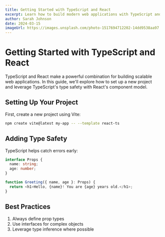 ```yaml
---
title: Getting Started with TypeScript and React
excerpt: Learn how to build modern web applications with TypeScript and React
author: Sarah Johnson
date: 2024-03-15
imageUrl: https://images.unsplash.com/photo-1517694712202-14dd9538aa97
---
```


# Getting Started with TypeScript and React

TypeScript and React make a powerful combination for building scalable web applications. In this guide, we'll explore how to set up a new project and leverage TypeScript's type safety with React's component model.

## Setting Up Your Project

First, create a new project using Vite:

```bash
npm create vite@latest my-app -- --template react-ts
```

## Adding Type Safety

TypeScript helps catch errors early:

```typescript
interface Props {
  name: string;
  age: number;
}

function Greeting({ name, age }: Props) {
  return <h1>Hello, {name}! You are {age} years old.</h1>;
}
```

## Best Practices

1. Always define prop types
2. Use interfaces for complex objects
3. Leverage type inference where possible